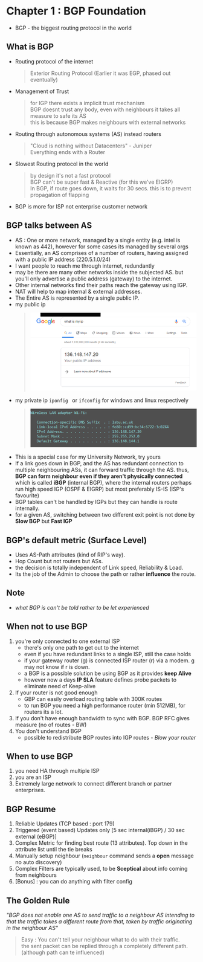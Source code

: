 # Chapter 1 : BGP Foundation
* BGP - the biggest routing protocol in the world

## What is BGP
* Routing protocol of the internet 
    > Exterior Routing Protocol (Earlier it was EGP, phased out eventually)
* Management of Trust 
    >  for IGP there exists a implicit trust mechanism <br>
      BGP doesnt trust any body, even with neighbours it takes all measure to safe its AS <br>
      this is because BGP makes neighbours with external networks 
* Routing through autonomous systems (AS) instead routers
    > "Cloud is nothing without Datacenters" - Juniper <br>
    Everything ends with a Router 
* Slowest Routing protocol in the world 
    > by design it's not a fast protocol <br>
    BGP can't be super fast & Reactive (for this we've EIGRP) <br>
    In BGP, if route goes down, it waits for 30 secs. this is to prevent propagation of flapping <br>
* BGP is more for ISP not enterprise customer network 

## BGP talks between AS 
* AS : One or more network, managed by a single entity (e.g. intel is known as 442), 
however for some cases its managed by several orgs 
* Essentially, an AS comprises of a number of routers, having assigned with a public IP
address (220.5.1.0/24)
* I want people to reach me through internet, redundantly 
* may be there are many other networks inside the subjected AS. but you'll only advertise 
a public address (gateway) to the internet. 
* Other internal networks find their paths reach the gateway using IGP.
* NAT will help to map internal & external addresses. 
* The Entire AS is represented by a single public IP. 
* my public ip 
    > ![](pics/pub_ip.png)
* my private ip `iponfig ` or `ifconfig` for windows and linux respectively 
    > ![](pics/pri_ip.png)
* This is a special case for my University Network, try yours 
* If a link goes down in BGP, and the AS has redundant connection to multiple neighbouring
ASs, it can forward traffic through the AS. thus, __BGP can form neighbour even if they aren't 
physically connected__ which is called __iBGP__ (internal BGP), where the internal routers perhaps 
run high speed IGP (OSPF & EIGRP) but most preferably IS-IS (ISP's favourite)
* BGP tables can't be handled by IGPs but they can handle is route internally.  
* for a given AS, switching between two different exit point is not done by __Slow BGP__ but
__Fast IGP__ 

## BGP's default metric (Surface Level)
* Uses AS-Path attributes (kind of RIP's way).
* Hop Count but not routers but ASs.
* the decision is totally independent of Link speed, Reliability & Load.
* Its the job of the Admin to choose the path or rather __influence__ the route.

## Note
*  _what BGP is can't be told rather to be let experienced_

## When not to use BGP
1. you're only connected to one external ISP 
      * there's only one path to get out to the internet <br>
      * even if you have redundant links to a single ISP, still the case holds <br> 
      * if your gateway router (g) is connected ISP router (r) via a modem. g may not know if r is down.
      * a BGP is a possible solution be using BGP as it provides __keep Alive__
      * however now a days __IP SLA__ feature defines probe packets to eliminate need of Keep-alive
2. If your router is not good enough 
      * GBP can easily overload routing table with 300K routes 
      * to run BGP you need a high performance router (min 512MB), for routers its a lot. 
3. If you don't have enough bandwidth to sync with BGP. BGP RFC gives measure (no of routes - BW)
4. You don't understand BGP 
      * possible to redistribute BGP routes into IGP routes - _Blow your router_
      
## When to use BGP
1. you need HA through multiple ISP 
2. you are an ISP 
3. Extremely large network to connect different branch or partner enterprises. 

## BGP Resume
1. Reliable Updates (TCP based : port 179)
2. Triggered (event based) Updates only [5 sec internal(iBGP) / 30 sec external (eBGP)] 
3. Complex Metric for finding best route (13 attributes). Top down in the attribute list until the tie breaks 
4. Manually setup neighbour (`neighbour` command sends a __open__ message no auto discovery)  
5. Complex Filters are typically used, to be __Sceptical__ about info coming from neighbours 
6. [Bonus] : you can do anything with filter config 

## The Golden Rule
_"BGP does not enable one AS to send traffic to a neighbour AS intending to that the traffic takes a different 
route from that, taken by traffic originating in the neighbour AS"_
>   Easy : You can't tell your neighbour what to do with their traffic. <br>
>   the sent packet can be replied through a completely different path. (although path can te influenced)
